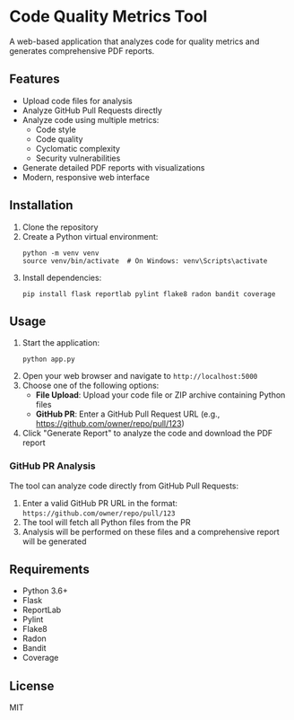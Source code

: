 # Code Quality Metrics Tool

A web-based application that analyzes code for quality metrics and generates comprehensive PDF reports.

## Features

- Upload code files for analysis
- Analyze GitHub Pull Requests directly
- Analyze code using multiple metrics:
  - Code style
  - Code quality
  - Cyclomatic complexity
  - Security vulnerabilities
- Generate detailed PDF reports with visualizations
- Modern, responsive web interface

## Installation

1. Clone the repository
2. Create a Python virtual environment:
   ```
   python -m venv venv
   source venv/bin/activate  # On Windows: venv\Scripts\activate
   ```
3. Install dependencies:
   ```
   pip install flask reportlab pylint flake8 radon bandit coverage
   ```

## Usage

1. Start the application:
   ```
   python app.py
   ```
2. Open your web browser and navigate to `http://localhost:5000`
3. Choose one of the following options:
   - **File Upload**: Upload your code file or ZIP archive containing Python files
   - **GitHub PR**: Enter a GitHub Pull Request URL (e.g., https://github.com/owner/repo/pull/123)
4. Click "Generate Report" to analyze the code and download the PDF report

### GitHub PR Analysis

The tool can analyze code directly from GitHub Pull Requests:
1. Enter a valid GitHub PR URL in the format: `https://github.com/owner/repo/pull/123`
2. The tool will fetch all Python files from the PR
3. Analysis will be performed on these files and a comprehensive report will be generated

## Requirements

- Python 3.6+
- Flask
- ReportLab
- Pylint
- Flake8
- Radon
- Bandit
- Coverage

## License

MIT
